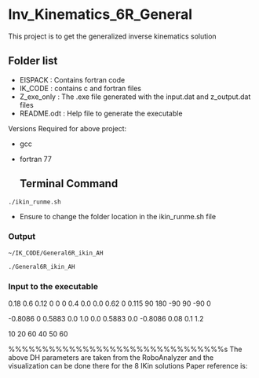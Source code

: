 # Inv_Kinematics_6R_General
This project is to get the generalized inverse kinematics solution

## Folder list
  * EISPACK : Contains fortran code
  * IK_CODE : contains c and fortran files
  * Z_exe_only : The .exe file generated with the input.dat and z_output.dat files
  * README.odt : Help file to generate the executable

Versions Required for above project:
* gcc
* fortran 77

  ## Terminal Command
```
./ikin_runme.sh
```
   * Ensure to change the folder location in the ikin_runme.sh file

  ### Output
    ~/IK_CODE/General6R_ikin_AH
```
./General6R_ikin_AH
```

### Input to the executable
0.18 0.6 0.12 0 0 0
0.4 0.0 0.0 0.62 0 0.115 
90 180 -90 90 -90 0

-0.8086   0  0.5883
0.0   1.0   0.0
0.5883   0.0   -0.8086
0.08   0.1   1.2

10 20 60 40 50 60


%%%%%%%%%%%%%%%%%%%%%%%%%%%%%%%%s
The above DH parameters are taken from the RoboAnalyzer  and the visualization can be done there for the 8 IKin solutions
Paper reference is:
